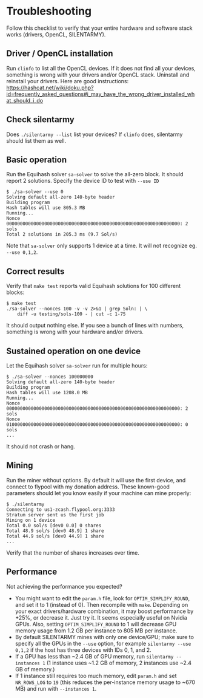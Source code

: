# Troubleshooting

Follow this checklist to verify that your entire hardware and software
stack works (drivers, OpenCL, SILENTARMY).

## Driver / OpenCL installation

Run `clinfo` to list all the OpenCL devices. If it does not find all your
devices, something is wrong with your drivers and/or OpenCL stack. Uninstall
and reinstall your drivers. Here are good instructions:
https://hashcat.net/wiki/doku.php?id=frequently_asked_questions#i_may_have_the_wrong_driver_installed_what_should_i_do

## Check silentarmy

Does `./silentarmy --list` list your devices? If `clinfo` does, silentarmy
should list them as well.

## Basic operation 

Run the Equihash solver `sa-solver` to solve the all-zero block. It should
report 2 solutions. Specify the device ID to test with `--use ID`

```
$ ./sa-solver --use 0
Solving default all-zero 140-byte header
Building program
Hash tables will use 805.3 MB
Running...
Nonce 0000000000000000000000000000000000000000000000000000000000000000: 2 sols
Total 2 solutions in 205.3 ms (9.7 Sol/s)
```

Note that `sa-solver` only supports 1 device at a time. It will not recognize
eg. `--use 0,1,2`.

## Correct results

Verify that `make test` reports valid Equihash solutions for 100 different
blocks:

```
$ make test
./sa-solver --nonces 100 -v -v 2>&1 | grep Soln: | \
    diff -u testing/sols-100 - | cut -c 1-75
```

It should output nothing else. If you see a bunch of lines with numbers,
something is wrong with your hardware and/or drivers.

## Sustained operation on one device

Let the Equihash solver `sa-solver` run for multiple hours:

```
$ ./sa-solver --nonces 100000000
Solving default all-zero 140-byte header
Building program
Hash tables will use 1208.0 MB
Running...
Nonce 0000000000000000000000000000000000000000000000000000000000000000: 2 sols
Nonce 0100000000000000000000000000000000000000000000000000000000000000: 0 sols
...
```

It should not crash or hang.

## Mining

Run the miner without options. By default it will use the first device,
and connect to flypool with my donation address. These known-good parameters
should let you know easily if your machine can mine properly:

```
$ ./silentarmy
Connecting to us1-zcash.flypool.org:3333
Stratum server sent us the first job
Mining on 1 device
Total 0.0 sol/s [dev0 0.0] 0 shares
Total 48.9 sol/s [dev0 48.9] 1 share
Total 44.9 sol/s [dev0 44.9] 1 share
...
```

Verify that the number of shares increases over time.

## Performance

Not achieving the performance you expected?

* You might want to edit the `param.h` file, look for `OPTIM_SIMPLIFY_ROUND`,
  and set it to 1 (instead of 0). Then recompile with `make`. Depending on
  your exact drivers/hardware combination, it may boost performance by +25%,
  or decrease it. Just try it. It seems especially useful on Nvidia GPUs. Also,
  setting `OPTIM_SIMPLIFY_ROUND` to 1 will decrease GPU memory usage from
  1.2 GB per instance to 805 MB per instance.
* By default SILENTARMY mines with only one device/GPU; make sure to specify
  all the GPUs in the `--use` option, for example `silentarmy --use 0,1,2`
  if the host has three devices with IDs 0, 1, and 2.
* If a GPU has less than ~2.4 GB of GPU memory, run `silentarmy --instances 1`
  (1 instance uses ~1.2 GB of memory, 2 instances use ~2.4 GB of memory.)
* If 1 instance still requires too much memory, edit `param.h` and set
  `NR_ROWS_LOG` to `19` (this reduces the per-instance memory usage to ~670 MB)
  and run with `--instances 1`.
